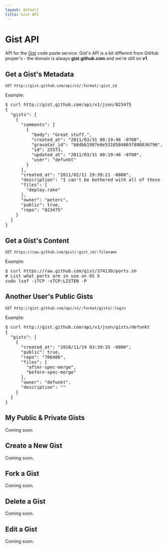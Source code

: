 ```yaml
---
layout: default
title: Gist API
---
```


# Gist API #

API for the [Gist](http://gist.github.com) code paste
service. Gist's API is a bit different from GitHub proper's - the
domain is always **gist.github.com** and we're still on **v1**.

## Get a Gist's Metadata ##

    GET http://gist.github.com/api/v1/:format/:gist_id

Example:

<pre class="terminal">
$ curl http://gist.github.com/api/v1/json/823475
{
  "gists": [
    {
      "comments": [
        {
          "body": "Great stuff.",
          "created_at": "2011/03/31 00:19:46 -0700",
          "gravatar_id": "b8dbb1987e8e5318584865f880036796",
          "id": 25573,
          "updated_at": "2011/03/31 00:19:46 -0700",
          "user": "defunkt"
        }
      ],
      "created_at": "2011/02/11 19:39:21 -0800",
      "description": "I can't be bothered with all of these fancy…",
      "files": [
        "deploy.rake"
      ],
      "owner": "peterc",
      "public": true,
      "repo": "823475"
    }
  ]
}
</pre>

## Get a Gist's Content ##

    GET https://raw.github.com/gist/:gist_id/:filename

Example:

<pre class="terminal">
$ curl https://raw.github.com/gist/374130/ports.sh
# List what ports are in use on OS X
sudo lsof -iTCP -sTCP:LISTEN -P
</pre>

## Another User's Public Gists ##

    GET http://gist.github.com/api/v1/:format/gists/:login

Example:

<pre class="terminal">
$ curl http://gist.github.com/api/v1/json/gists/defunkt
{
  "gists": [
    {
      "created_at": "2010/11/19 03:39:35 -0800",
      "public": true,
      "repo": "706406",
      "files": [
        "after-spec-merge",
        "before-spec-merge"
      ],
      "owner": "defunkt",
      "description": ""
    }
  ]
}
</pre>
## My Public & Private Gists ##

Coming soon

## Create a New Gist ##

Coming soon.

## Fork a Gist ##

Coming soon.

## Delete a Gist ##

Coming soon.

## Edit a Gist ##

Coming soon.
